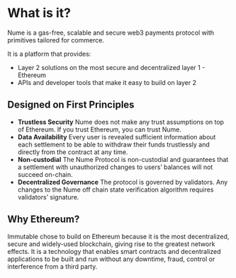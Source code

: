 # What is it?

Nume is a gas-free, scalable and secure web3 payments protocol with primitives tailored for commerce.

It is a platform that provides:
- Layer 2 solutions on the most secure and decentralized layer 1 - Ethereum
- APIs and developer tools that make it easy to build on layer 2

## Designed on First Principles

- **Trustless Security** Nume does not make any trust assumptions on top of Ethereum. If you trust Ethereum, you can trust Nume. 
- **Data Availability** Every user is revealed sufficient information about each settlement to be able to withdraw their funds trustlessly and directly from the contract at any time.
- **Non-custodial** The Nume Protocol is non-custodial and guarantees that a settlement with unauthorized changes to users’ balances will not succeed on-chain.
- **Decentralized Governance** The protocol is governed by validators. Any changes to the Nume off chain state verification algorithm requires validators’ signature.

## Why Ethereum?
Immutable chose to build on Ethereum because it is the most decentralized, secure and widely-used blockchain, giving rise to the greatest network effects.
It is a technology that enables smart contracts and decentralized applications to be built and run without any downtime, fraud, control or interference from a third party.
